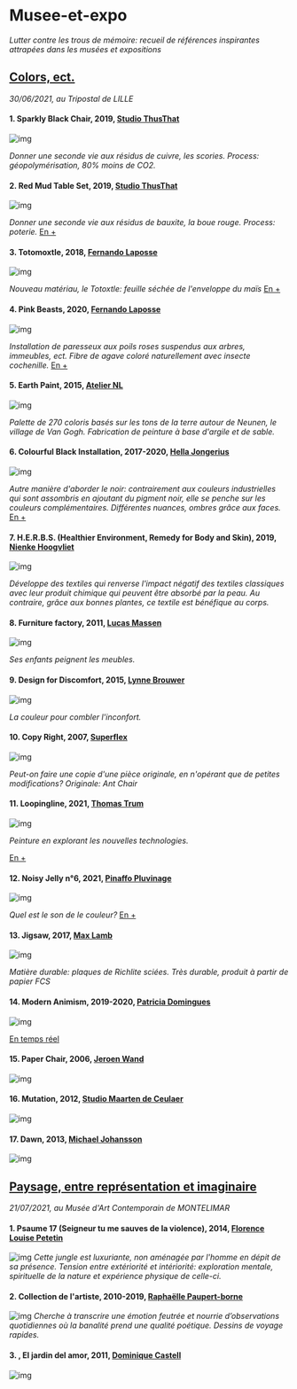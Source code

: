 # Musee-et-expo
*Lutter contre les trous de mémoire: recueil de références inspirantes attrapées dans les musées et expositions*

## [Colors, ect.](https://www.lille3000.eu/portail/evenements/colors)
*30/06/2021, au Tripostal de LILLE*

#### 1. Sparkly Black Chair, 2019, [Studio ThusThat](https://thusthat.com/)
![img](img/Studio-ThusThat_Sparkly-Black-Chair.jpg)

*Donner une seconde vie aux résidus de cuivre, les scories. Process: géopolymérisation, 80% moins de CO2.*


#### 2. Red Mud Table Set, 2019, [Studio ThusThat](https://thusthat.com/)
![img](img/Studio-ThusThat_Red-Mud-Tableset_cStudio-ThusThat.jpg)

*Donner une seconde vie aux résidus de bauxite, la boue rouge. Process: poterie.*
[En +](https://www.youtube.com/watch?v=aI-rzr9XVOM)

#### 3. Totomoxtle, 2018, [Fernando Laposse](http://www.fernandolaposse.com/)
![img](img/totomoxtle.jpg)

*Nouveau matériau, le Totoxtle: feuille séchée de l'enveloppe du maïs*
[En +](https://www.youtube.com/watch?v=0r08iXfJ-CM)

#### 4. Pink Beasts, 2020, [Fernando Laposse](http://www.fernandolaposse.com/)
![img](img/pink-beast.jpg)

*Installation de paresseux aux poils roses suspendus aux arbres, immeubles, ect. Fibre de agave coloré naturellement avec insecte cochenille.*
[En +](https://www.youtube.com/watch?v=gX9LYYOmD_I)

#### 5. Earth Paint, 2015, [Atelier NL](https://ateliernl.com/)
![img](img/earth-paint.jpg)

*Palette de 270 coloris basés sur les tons de la terre autour de Neunen, le village de Van Gogh. Fabrication de peinture à base d'argile et de sable.*

#### 6. Colourful Black Installation, 2017-2020, [Hella Jongerius](http://www.jongeriuslab.com/)
![img](img/colorful-black.jpg)

*Autre manière d'aborder le noir: contrairement aux couleurs industrielles qui sont assombris en ajoutant du pigment noir, elle se penche sur les couleurs complémentaires. Différentes nuances, ombres grâce aux faces.*
[En +](https://www.youtube.com/watch?v=qROeUj_3AEE)

#### 7. H.E.R.B.S. (Healthier Environment, Remedy for Body and Skin), 2019, [Nienke Hoogvliet](https://www.nienkehoogvliet.nl/)
![img](img/couette.png)

*Développe des textiles qui renverse l'impact négatif des textiles classiques avec leur produit chimique qui peuvent être absorbé par la peau. Au contraire, grâce aux bonnes plantes, ce textile est bénéfique au corps.*

#### 8. Furniture factory, 2011, [Lucas Massen](http://www.lucasmaassen.com/)
![img](img/lucas-maassen-and-sons.jpg)

*Ses enfants peignent les meubles.*

#### 9. Design for Discomfort, 2015, [Lynne Brouwer](https://lynnebrouwer.com/)
![img](img/discomfort.jpg)

*La couleur pour combler l'inconfort.*

#### 10. Copy Right, 2007, [Superflex](https://superflex.net/)
![img](img/copyright.jpg)

*Peut-on faire une copie d'une pièce originale, en n'opérant que de petites modifications? Originale: Ant Chair*

#### 11. Loopingline, 2021, [Thomas Trum](https://www.thomastrum.nl/)
![img](img/loopingline.jpg)

*Peinture en explorant les nouvelles technologies.*

[En +](https://www.youtube.com/watch?v=hw54HM3FNRk)

#### 12. Noisy Jelly n°6, 2021, [Pinaffo Pluvinage](https://pinaffo-pluvinage.com/)
![img](img/jelly.jpg)

*Quel est le son de le couleur?* [En +](https://www.youtube.com/watch?v=JeruZbWCLy4)

#### 13. Jigsaw, 2017, [Max Lamb](http://maxlamb.org/)
![img](img/jigsaw.jpg)

*Matière durable: plaques de Richlite sciées. Très durable, produit à partir de papier FCS*

#### 14. Modern Animism, 2019-2020, [Patricia Domingues](https://www.patriciadomingues.com/#home)
![img](img/Modern-Animist.jpg)

[En temps réel](https://modernanimism.com/?lang=fr)

#### 15. Paper Chair, 2006, [Jeroen Wand](https://studiojeroenwand.nl/)
![img](img/PaperChairs.jpg)

#### 16. Mutation, 2012, [Studio Maarten de Ceulaer](https://www.maartendeceulaer.com/)
![img](img/mutation.jpg)

#### 17. Dawn, 2013, [Michael Johansson](http://www.michaeljohansson.com)
![img](img/dawn.jpg)

## [Paysage, entre représentation et imaginaire](https://www.ac-ra.eu/paysages-entre-representation-et-imaginaire/)
*21/07/2021, au Musée d'Art Contemporain de MONTELIMAR*

#### 1. Psaume 17 (Seigneur tu me sauves de la violence), 2014, [Florence Louise Petetin](https://reseau-dda.org/fr/artists/florence-louise-petetin)
![img](img/psaume17.jpg)
*Cette jungle est luxuriante, non aménagée par l'homme en dépit de sa présence. Tension entre extériorité et intériorité: exploration mentale, spirituelle de la nature et expérience physique de celle-ci.* 

#### 2. Collection de l'artiste, 2010-2019, [Raphaëlle Paupert-borne](http://www.documentsdartistes.org/cgi-bin/site/affiche_art_web.cgi?&ACT=1&ID=17)
![img](img/20210721_162118.jpg)
*Cherche à transcrire une émotion feutrée et nourrie d’observations quotidiennes où la banalité prend une qualité poétique. Dessins de voyage rapides.*

#### 3. , El jardin del amor, 2011, [Dominique Castell](http://dominiquecastell.com/index.html)
![img](img/allumette.jpg)


